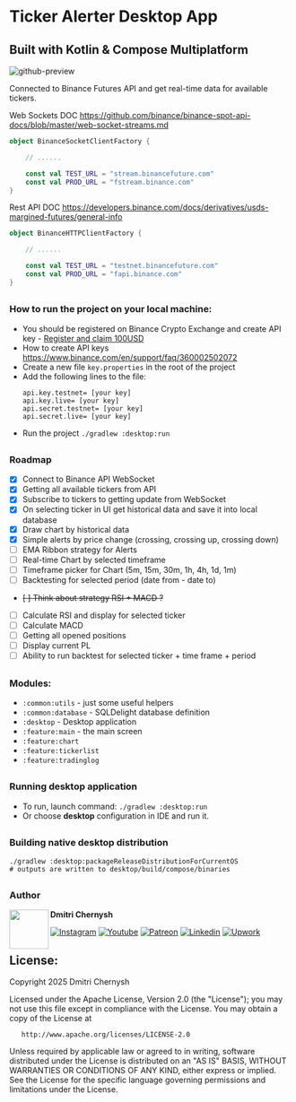 # Ticker Alerter Desktop App 
## Built with Kotlin & Compose Multiplatform

![github-preview](https://github.com/user-attachments/assets/55c4ea47-a252-4884-aa22-1be2c38ccb35)

Connected to Binance Futures API and get real-time data for available tickers.

Web Sockets DOC https://github.com/binance/binance-spot-api-docs/blob/master/web-socket-streams.md

```kotlin
object BinanceSocketClientFactory {

    // ......

    const val TEST_URL = "stream.binancefuture.com"
    const val PROD_URL = "fstream.binance.com"
}
```

Rest API DOC https://developers.binance.com/docs/derivatives/usds-margined-futures/general-info

```kotlin
object BinanceHTTPClientFactory {

    // ......

    const val TEST_URL = "testnet.binancefuture.com"
    const val PROD_URL = "fapi.binance.com"
}

```
##
### How to run the project on your local machine:

* You should be registered on Binance Crypto Exchange and create API key - [Register and claim 100USD](https://www.binance.com/activity/referral-entry/CPA?ref=CPA_00XL76XLRC)
* How to create API keys https://www.binance.com/en/support/faq/360002502072
* Create a new file ```key.properties``` in the root of the project
* Add the following lines to the file:
  ```
  api.key.testnet= [your key]
  api.key.live= [your key]
  api.secret.testnet= [your key]
  api.secret.live= [your key]
  ```
* Run the project ````./gradlew :desktop:run````

##
### Roadmap

* [x] Connect to Binance API WebSocket
* [x] Getting all available tickers from API
* [x] Subscribe to tickers to getting update from WebSocket
* [x] On selecting ticker in UI get historical data and save it into local database
* [x] Draw chart by historical data
* [x] Simple alerts by price change (crossing, crossing up, crossing down)
* [ ] EMA Ribbon strategy for Alerts
* [ ] Real-time Chart by selected timeframe
* [ ] Timeframe picker for Chart (5m, 15m, 30m, 1h, 4h, 1d, 1m)
* [ ] Backtesting for selected period (date from - date to)
* ~~[ ] Think about strategy RSI + MACD ?~~
* [ ] Calculate RSI and display for selected ticker
* [ ] Calculate MACD
* [ ] Getting all opened positions
* [ ] Display current PL
* [ ] Ability to run backtest for selected ticker + time frame + period

##
### Modules:

- `:common:utils` - just some useful helpers
- `:common:database` - SQLDelight database definition
- `:desktop` - Desktop application
- `:feature:main` - the main screen
- `:feature:chart`
- `:feature:tickerlist`
- `:feature:tradinglog`

##
### Running desktop application

* To run, launch command: `./gradlew :desktop:run`
* Or choose **desktop** configuration in IDE and run it.

##
### Building native desktop distribution

```
./gradlew :desktop:packageReleaseDistributionForCurrentOS
# outputs are written to desktop/build/compose/binaries
```

##
### Author

<a href="https://github.com/dmitriy-chernysh" target="_blank">
  <img src="https://s.gravatar.com/avatar/72c649d298a8f0f088fd0850e19b9147?s=400" width="70" align="left">
</a>

**Dmitri Chernysh**

[![Instagram](https://img.shields.io/badge/-instagram-E4405F?logo=instagram&message=Tech+insights+on&label=Tech+insights+on&logoColor=white&style=for-the-badge)](https://www.instagram.com/mobiledevpro/)
[![Youtube](https://img.shields.io/badge/-youtube-red?logo=youtube&message=Youtube&label=Watch+on&style=for-the-badge)](https://www.youtube.com/@mobiledevpro?sub_confirmation=1&utm_source=github_main_profile)
[![Patreon](https://img.shields.io/badge/-patreon-f2a09b?logo=patreon&logoColor=white&label=Join+on&style=for-the-badge)](https://patreon.com/mobiledevpro)
[![Linkedin](https://img.shields.io/badge/-linkedin-0A66C2?logo=linkedin&logoColor=white&label=Follow+on&style=for-the-badge)](https://www.linkedin.com/in/dmitriychernysh/)
[![Upwork](https://img.shields.io/badge/-upwork-14a800?logo=Upwork&logoColor=white&label=Work+with+me+on&style=for-the-badge)](https://www.upwork.com/freelancers/dmitrich)

## License:

Copyright 2025 Dmitri Chernysh

Licensed under the Apache License, Version 2.0 (the "License");
you may not use this file except in compliance with the License.
You may obtain a copy of the License at

       http://www.apache.org/licenses/LICENSE-2.0

Unless required by applicable law or agreed to in writing, software
distributed under the License is distributed on an "AS IS" BASIS,
WITHOUT WARRANTIES OR CONDITIONS OF ANY KIND, either express or implied.
See the License for the specific language governing permissions and
limitations under the License.
